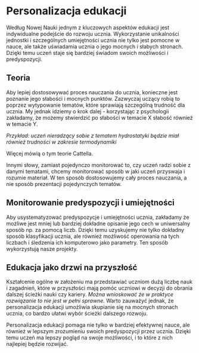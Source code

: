 # Personalizacja edukacji

Według Nowej Nauki jednym z kluczowych aspektów edukacji jest indywidualne podejście do rozwoju ucznia. Wykorzystanie unikalności jednostki i szczególnych umiejętności ucznia nie tylko jest pomocne w nauce, ale także uświadamia ucznia o jego mocnych i słabych stronach. Dzięki temu uczeń staje się bardziej świadom swoich możliwości i predyspozycji. 

## Teoria

Aby lepiej dostosowywać proces nauczania do ucznia, konieczne jest poznanie jego słabości i mocnych punktów. Zazwyczaj uczący robią to poprzez wytypowanie tematów, które sprawiają szczególną trudność dla ucznia. My jednak idziemy o krok dalej - korzystając z psychologii zakładamy, że możemy stwierdzić po słabości w temacie X słabość również w temacie Y. 

*Przykład: uczeń nieradzący sobie z tematem hydrostatyki będzie miał również trudności w zakresie termodynamiki*

Więcej mówią o tym teorie Cattella.

Innymi słowy, zamiast pojedynczo monitorować to, czy uczeń radzi sobie z danymi tematami, chcemy monitorować sposób w jaki uczeń przyswaja i rozumie materiał. W ten sposób dostosowujemy cały proces nauczania, a nie sposób prezentacji pojedynczych tematów.

## Monitorowanie predyspozycji i umiejętności

Aby usystematyzować predyspozycje i umiejętności ucznia, zakładamy że możliwe jest mniej lub bardziej dokładne opisanie jego cech w uniwersalny sposób np. za pomocą liczb. Dzięki temu uzyskujemy nie tylko dokładny sposób klasyfikacji ucznia, ale również możliwość operowania na tych liczbach i śledzenia ich komputerowo jako parametry. Ten sposób wykorzystują nasze projekty.

## Edukacja jako drzwi na przyszłość

Kształcenie ogólne w założeniu ma przedstawiać uczniom dużą liczbę nauk i zagadnień, które w przyszłości mają pomóc uczniowi w decyzji do obrania dalszej ścieżki nauki czy kariery. *Można wnioskować że w praktyce rozwiązanie to nie jest w pełni sprawne.* Warto zauważyć jednak, że personalizacja edukacji umożliwia skupianie się na mocnych stronach ucznia, co bardzo ułatwi wybór ścieżki dalszego rozwoju.

Personalizacja edukacji pomaga nie tylko w bardziej efektywnej nauce, ale również w lepszym zrozumieniu swoich predyspozycji przez ucznia. Dzięki temu uczeń ma lepszy pogląd na swoje możliwości, i to które z nich najlepiej będzie rozwijać.